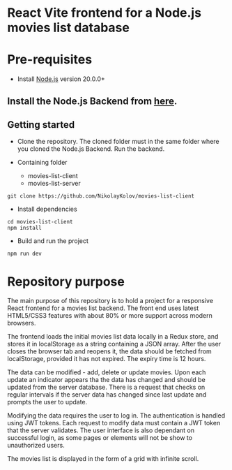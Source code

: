 # React Vite frontend for a Node.js movies list database

# Pre-requisites
- Install [Node.js](https://nodejs.org/en/) version 20.0.0+

## Install the Node.js Backend from [here](https://github.com/NikolayKolov/movies-list-server).

## Getting started
- Clone the repository. The cloned folder must in the same folder where you cloned the Node.js Backend. Run the backend.

- Containing folder
  - movies-list-client
  - movies-list-server

```
git clone https://github.com/NikolayKolov/movies-list-client
```
- Install dependencies
```
cd movies-list-client
npm install
```
- Build and run the project
```
npm run dev
```


# Repository purpose
The main purpose of this repository is to hold a project for a responsive React frontend for a movies list backend. The front end uses latest HTML5/CSS3 features with about 80% or more support across modern browsers.

The frontend loads the initial movies list data locally in a Redux store, and stores it in localStorage as a string containing a JSON array. After the user closes the browser tab and reopens it, the data should be fetched from localStorage, provided it has not expired. The expiry time is 12 hours.

The data can be modified - add, delete or update movies. Upon each update an indicator appears tha the data has changed and should be updated from the server database. There is a request that checks on regular intervals if the server data has changed since last update and prompts the user to update.

Modifying the data requires the user to log in. The authentication is handled using JWT tokens. Each request to modify data must contain a JWT token that the server validates. The user interface is also dependant on successful login, as some pages or elements will not be show to unauthorized users.

The movies list is displayed in the form of a grid with infinite scroll.